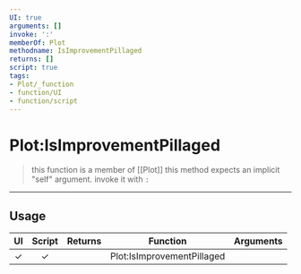 ```yaml
---
UI: true
arguments: []
invoke: ':'
memberOf: Plot
methodname: IsImprovementPillaged
returns: []
script: true
tags:
- Plot/_function
- function/UI
- function/script
---
```

# Plot:IsImprovementPillaged
> this function is a member of [[Plot]]
> this method expects an implicit "self" argument. invoke it with `:`
-----
## Usage
|  UI | Script | Returns | Function | Arguments |
|:---:|:------:|-------:|:--------:|:---------|
|✓|✓||Plot:IsImprovementPillaged||
